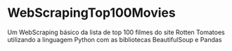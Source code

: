 # WebScrapingTop100Movies
Um WebScraping básico da lista de top 100 filmes do site Rotten Tomatoes utilizando a linguagem Python com as bibliotecas BeautifulSoup e Pandas
